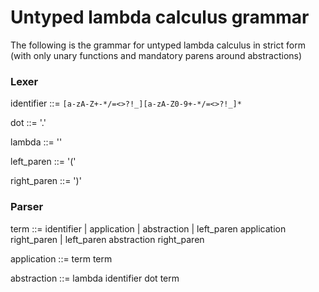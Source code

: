 # Untyped lambda calculus grammar

The following is the grammar for untyped lambda calculus in strict form 
(with only unary functions and mandatory parens around abstractions)

### Lexer

identifier ::= `[a-zA-Z+-*/=<>?!_][a-zA-Z0-9+-*/=<>?!_]*`

dot ::= '.'

lambda ::= '\'

left_paren ::= '('

right_paren ::= ')'

### Parser

term ::= 
    identifier
    | application
    | abstraction
    | left_paren application right_paren
    | left_paren abstraction right_paren

application ::= term term

abstraction ::= lambda identifier dot term
